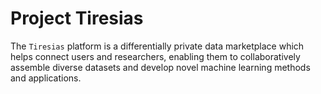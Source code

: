 # Project Tiresias
The `Tiresias` platform is a differentially private data marketplace which helps connect users and 
researchers, enabling them to collaboratively assemble diverse datasets and develop novel machine 
learning methods and applications.
